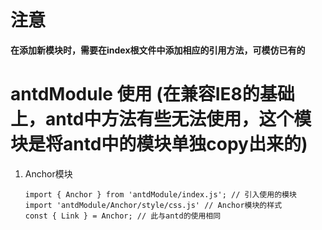 # 注意
**在添加新模块时，需要在index根文件中添加相应的引用方法，可模仿已有的**

# antdModule 使用 (在兼容IE8的基础上，antd中方法有些无法使用，这个模块是将antd中的模块单独copy出来的)
1. Anchor模块 
    ``` 
    import { Anchor } from 'antdModule/index.js'; // 引入使用的模块
    import 'antdModule/Anchor/style/css.js' // Anchor模块的样式
    const { Link } = Anchor; // 此与antd的使用相同
    ```